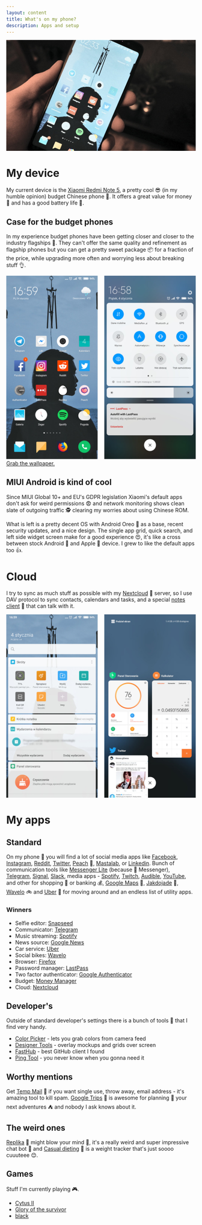 ```yaml
---
layout: content
title: What's on my phone?
description: Apps and setup
---
```


![My Xiaomi Redmi Note 5 device][2]

# My device

My current device is the [Xiaomi Redmi Note 5][1], a pretty cool 😎 (in my humble opinion) budget Chinese phone 📱. It offers a great value for money 💸 and has a good battery life 🔋.

## Case for the budget phones

In my experience budget phones have been getting closer and closer to the industry flagships 🚢. They can't offer the same quality and refinement as flagship phones but you can get a pretty sweet package 📦 for a fraction of the price, while upgrading more often and worrying less about breaking stuff 👌. 

![MIUI Global showcase][3]
[Grab the wallpaper.][4]

## MIUI Android is kind of cool

Since MIUI Global 10+ and EU's GDPR legislation Xiaomi's default apps don't ask for weird permissions 😨 and network monitoring shows clean slate of outgoing traffic 🕵️ clearing my worries about using Chinese ROM.

What is left is a pretty decent OS with Android Oreo 🍪 as a base, recent security updates, and a nice design. The single app grid, quick search, and left side widget screen make for a good experience 😍, it's like a cross between stock Android 🤖 and Apple 🍎 device. I grew to like the default apps too 👍.

# Cloud

I try to sync as much stuff as possible with my [Nextcloud][5] 📡 server, so I use DAV protocol to sync contacts, calendars and tasks, and a special [notes client][6] 📔 that can talk with it.

![MIUI Global showcase][7]

# My apps

## Standard

On my phone 📱 you will find a lot of social media apps like [Facebook][8], [Instagram][9], [Reddit][10], [Twitter][11], [Peach][12] 🍑, [Mastalab][13], or [Linkedin][14]. Bunch of communication tools like [Messenger Lite][15] (because 🖕 Messenger), [Telegram][16], [Signal][17], [Slack][18], media apps - [Spotify][19], [Twitch][20], [Audible][21], [YouTube][22], and other for shopping 🛒 or banking 💰, [Google Maps][23] 🧭, [Jakdojade][24] 🚌, [Wavelo][25] 🚲 and [Uber][26] 🚗 for moving around and an endless list of utility apps.

### Winners

- Selfie editor: [Snapseed][27]
- Communicator: [Telegram][16]
- Music streaming: [Spotify][19]
- News source: [Google News][28]
- Car service: [Uber][26]
- Social bikes: [Wavelo][25]
- Browser: [Firefox][29]
- Password manager: [LastPass][30]
- Two factor authenticator: [Google Authenticator][31]
- Budget: [Money Manager][32]
- Cloud: [Nextcloud][33]

## Developer's

Outside of standard developer's settings there is a bunch of tools 🔧 that I find very handy.

- [Color Picker][34] - lets you grab colors from camera feed
- [Designer Tools][35] - overlay mockups and grids over screen
- [FastHub][36] - best GitHub client I found
- [Ping Tool][37] - you never know when you gonna need it

## Worthy mentions

Get [Temp Mail][38] 📧 if you want single use, throw away, email address - it's amazing tool to kill spam. [Google Trips][39] 🌴 is awesome for planning 🎫 your next adventures ⛺️ and nobody I ask knows about it. 

## The weird ones

[Replika][40] 🥚 might blow your mind 🤯, it's a really weird and super impressive chat bot 🤖 and [Casual dieting][41]  🐰 is a weight tracker that's just soooo cuuuteee 😊. 

## Games

Stuff I'm currently playing 🎮.

- [Cytus II][42] 
- [Glory of the survivor][43]
- [black][44]

[1]: https://www.mi.com/global/redmi-note-5/
[2]: /assets/img/phone/xiaomi_redmi_note_5_device.jpg
[3]: /assets/img/phone/os_screens_1.jpg
[4]: /assets/img/phone/phone_wallpaper.jpg
[5]: https://nextcloud.com/
[6]: https://play.google.com/store/apps/details?id=it.niedermann.owncloud.notes
[7]: /assets/img/phone/os_screens_2.jpg
[8]: https://play.google.com/store/apps/details?id=com.facebook.katana
[9]: https://play.google.com/store/apps/details?id=com.instagram.android
[10]: https://play.google.com/store/apps/details?id=com.reddit.frontpage
[11]: https://play.google.com/store/apps/details?id=com.twitter.android
[12]: https://play.google.com/store/apps/details?id=cool.peach
[13]: https://play.google.com/store/apps/details?id=fr.gouv.etalab.mastodon
[14]: https://play.google.com/store/apps/details?id=com.linkedin.android
[15]: https://play.google.com/store/apps/details?id=com.facebook.mlite
[16]: https://play.google.com/store/apps/details?id=org.telegram.messenger
[17]: https://play.google.com/store/apps/details?id=org.thoughtcrime.securesms
[18]: https://play.google.com/store/apps/details?id=com.Slack
[19]: https://play.google.com/store/apps/details?id=com.spotify.music
[20]: https://play.google.com/store/apps/details?id=tv.twitch.android.app
[21]: https://play.google.com/store/apps/details?id=com.audible.application
[22]: https://play.google.com/store/apps/details?id=com.google.android.youtube
[23]: https://play.google.com/store/apps/details?id=com.google.android.apps.maps
[24]: https://play.google.com/store/apps/details?id=com.citynav.jakdojade.pl.android
[25]: https://play.google.com/store/apps/details?id=pl.wavelo
[26]: https://play.google.com/store/apps/details?id=com.ubercab
[27]: https://play.google.com/store/apps/details?id=com.niksoftware.snapseed
[28]: https://play.google.com/store/apps/details?id=com.google.android.apps.magazines
[29]: https://play.google.com/store/apps/details?id=org.mozilla.firefox
[30]: https://play.google.com/store/apps/details?id=com.lastpass.lpandroid
[31]: https://play.google.com/store/apps/details?id=com.google.android.apps.authenticator2
[32]: https://play.google.com/store/apps/details?id=money.expense.budget.wallet.manager.track.finance.tracker
[33]: https://play.google.com/store/apps/details?id=com.nextcloud.client
[34]: https://play.google.com/store/apps/details?id=gmikhail.colorpicker
[35]: https://play.google.com/store/apps/details?id=com.scheffsblend.designertools
[36]: https://play.google.com/store/apps/details?id=com.fastaccess.github
[37]: https://play.google.com/store/apps/details?id=com.manageengine.pingapp
[38]: https://play.google.com/store/apps/details?id=com.tempmail
[39]: https://play.google.com/store/apps/details?id=com.google.android.apps.travel.onthego
[40]: https://play.google.com/store/apps/details?id=ai.replika.app
[41]: https://play.google.com/store/apps/details?id=jp.united.app.kanahei.weightapp
[42]: https://play.google.com/store/apps/details?id=com.rayark.cytus2
[43]: https://play.google.com/store/apps/details?id=com.yomob.roguelike
[44]: https://play.google.com/store/apps/details?id=air.com.bartbonte.black

